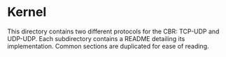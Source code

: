 # Kernel

This directory contains two different protocols for the CBR: TCP-UDP and UDP-UDP. Each subdirectory contains a README detailing its implementation. Common sections are duplicated for ease of reading.